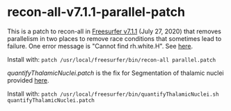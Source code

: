 # recon-all-v7.1.1-parallel-patch
This is a patch to recon-all in [Freesurfer v7.1.1](https://surfer.nmr.mgh.harvard.edu/fswiki/ReleaseNotes) (July 27, 2020) that removes parallelism in two places to remove race conditions that sometimes lead to failure.
One error message is "Cannot find rh.white.H". See [here](https://www.mail-archive.com/freesurfer@nmr.mgh.harvard.edu/msg68263.html).

Install with: 
`patch /usr/local/freesurfer/bin/recon-all parallel.patch`

_quantifyThalamicNuclei.patch_ is the fix for Segmentation of thalamic nuclei provided [here](http://freesurfer.net/fswiki/ThalamicNuclei).

Install with:
`patch /usr/local/freesurfer/bin/quantifyThalamicNuclei.sh quantifyThalamicNuclei.patch`
